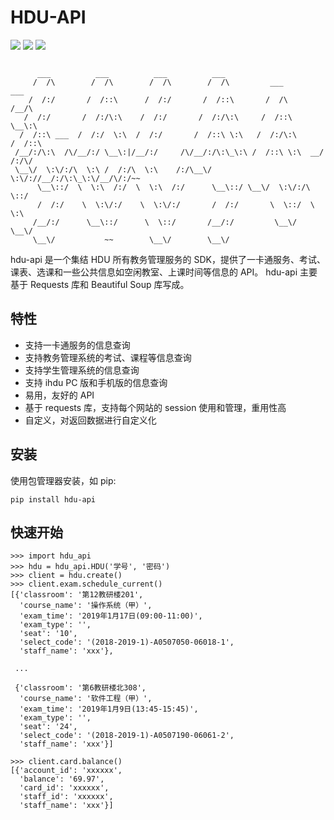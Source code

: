 # HDU-API

![](https://img.shields.io/pypi/v/hdu-api.svg?style=flat) ![](https://img.shields.io/pypi/pyversions/hdu-api.svg?style=flat)
![](https://img.shields.io/pypi/l/hdu-api.svg?style=flat)

```

      ___          ___          ___          ___                             
     /  /\        /  /\        /  /\        /  /\         ___          ___   
    /  /:/       /  /::\      /  /:/       /  /::\       /  /\        /__/\  
   /  /:/       /  /:/\:\    /  /:/       /  /:/\:\     /  /::\       \__\:\ 
  /  /::\ ___  /  /:/  \:\  /  /:/       /  /::\ \:\   /  /:/\:\      /  /::\
 /__/:/\:\  /\/__/:/ \__\:|/__/:/     /\/__/:/\:\_\:\ /  /::\ \:\  __/  /:/\/
 \__\/  \:\/:/\  \:\ /  /:/\  \:\    /:/\__\/  \:\/://__/:/\:\_\:\/__/\/:/~~ 
      \__\::/  \  \:\  /:/  \  \:\  /:/      \__\::/ \__\/  \:\/:/\  \::/    
      /  /:/    \  \:\/:/    \  \:\/:/       /  /:/       \  \::/  \  \:\    
     /__/:/      \__\::/      \  \::/       /__/:/         \__\/    \__\/    
     \__\/           ~~        \__\/        \__\/                            

```

hdu-api 是一个集结 HDU 所有教务管理服务的 SDK，提供了一卡通服务、考试、课表、选课和一些公共信息如空闲教室、上课时间等信息的 API。
hdu-api 主要基于 Requests 库和 Beautiful Soup 库写成。

## 特性

- 支持一卡通服务的信息查询
- 支持教务管理系统的考试、课程等信息查询
- 支持学生管理系统的信息查询
- 支持 ihdu PC 版和手机版的信息查询
- 易用，友好的 API
- 基于 requests 库，支持每个网站的 session 使用和管理，重用性高
- 自定义，对返回数据进行自定义化

## 安装

使用包管理器安装，如 pip:

```
pip install hdu-api
```

## 快速开始

```
>>> import hdu_api
>>> hdu = hdu_api.HDU('学号', '密码')
>>> client = hdu.create()
>>> client.exam.schedule_current()
[{'classroom': '第12教研楼201',
  'course_name': '操作系统（甲）',
  'exam_time': '2019年1月17日(09:00-11:00)',
  'exam_type': '',
  'seat': '10',
  'select_code': '(2018-2019-1)-A0507050-06018-1',
  'staff_name': 'xxx'},
  
 ...
 
 {'classroom': '第6教研楼北308',
  'course_name': '软件工程（甲）',
  'exam_time': '2019年1月9日(13:45-15:45)',
  'exam_type': '',
  'seat': '24',
  'select_code': '(2018-2019-1)-A0507190-06061-2',
  'staff_name': 'xxx'}]
 
>>> client.card.balance()
[{'account_id': 'xxxxxx',
  'balance': '69.97',
  'card_id': 'xxxxxx',
  'staff_id': 'xxxxxx',
  'staff_name': 'xxx'}]
```
